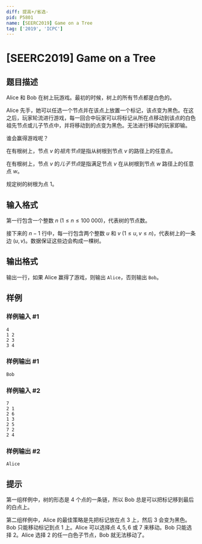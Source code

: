 ```yaml
---
diff: 提高+/省选-
pid: P5801
name: [SEERC2019] Game on a Tree
tag: ['2019', 'ICPC']
---
```

# [SEERC2019] Game on a Tree
## 题目描述

Alice 和 Bob 在树上玩游戏。最初的时候，树上的所有节点都是白色的。

Alice 先手，她可以任选一个节点并在该点上放置一个标记，该点变为黑色。在这之后，玩家轮流进行游戏，每一回合中玩家可以将标记从所在点移动到该点的白色祖先节点或儿子节点中，并将移动到的点变为黑色。无法进行移动的玩家即输。

谁会赢得游戏呢？

在有根树上，节点 $v$ 的*祖先节点*是指从树根到节点 $v$ 的路径上的任意点。

在有根树上，节点 $v$ 的*儿子节点*是指满足节点 $v$ 在从树根到节点 $w$ 路径上的任意点 $w$。

规定树的树根为点 $1$。
## 输入格式

第一行包含一个整数 $n \ (1 \leq n \leq 100 \ 000)$，代表树的节点数。

接下来的 $n-1$ 行中，每一行包含两个整数 $u$ 和 $v \ (1 \leq u, v \leq n)$，代表树上的一条边 $(u, v)$。数据保证这些边会构成一棵树。
## 输出格式

输出一行，如果 Alice 赢得了游戏，则输出 `Alice`，否则输出 `Bob`。
## 样例

### 样例输入 #1
```
4
1 2
2 3
3 4
```
### 样例输出 #1
```
Bob
```
### 样例输入 #2
```
7
2 1
2 6
1 3
2 5
7 2
2 4
```
### 样例输出 #2
```
Alice
```
## 提示

第一组样例中，树的形态是 $4$ 个点的一条链，所以 Bob 总是可以把标记移到最后的白点上。

第二组样例中，Alice 的最佳策略是先把标记放在点 $3$ 上，然后 $3$ 会变为黑色。Bob 只能移动标记到点 $1$ 上。Alice 可以选择点 $4, 5, 6$ 或 $7$ 来移动。Bob 只能选择 $2$。Alice 选择 $2$ 的任一白色子节点，Bob 就无法移动了。
